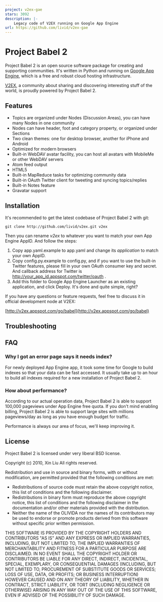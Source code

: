 ```yaml
---
project: v2ex-gae
stars: 3092
description: |-
    Legacy code of V2EX running on Google App Engine
url: https://github.com/livid/v2ex-gae
---
```


# Project Babel 2

Project Babel 2 is an open source software package for creating and supporting communities. It's written in Python and running on [Google App Engine](http://code.google.com/appengine), which is a free and robust cloud hosting infrastructure.

[V2EX](http://v2ex.appspot.com/), a community about sharing and discovering interesting stuff of the world, is proudly powered by Project Babel 2.

## Features

* Topics are organized under Nodes (Discussion Areas), you can have many Nodes in one community
* Nodes can have header, foot and category property, or organized under Sections
* Two clean themes: one for desktop browser, another for iPhone and Android
* Optimized for modern browsers
* Built-in WebDAV avatar facility, you can host all avatars with MobileMe or other WebDAV servers
* Atom feed output
* HTML5
* Built-in MapReduce tasks for optimizing community data
* Built-in OAuth Twitter client for tweeting and syncing topics/replies
* Built-in Notes feature
* Gravatar support

## Installation

It's recommended to get the latest codebase of Project Babel 2 with git:

    git clone http://github.com/livid/v2ex.git v2ex
    
Then you can rename *v2ex* to whatever you want to match your own App Engine AppID. And follow the steps:

1. Copy app.yaml.example to app.yaml and change its *application* to match your own AppID.
2. Copy config.py.example to config.py, and if you want to use the built-in Twitter features, please fill in your own OAuth consumer key and secret. And callback address for Twitter is http://your_app_id.appspot.com/twitter/oauth .
3. Add this folder to Google App Engine Launcher as an existing application, and click Deploy. It's done and quite simple, right?

If you have any questions or feature requests, feel free to discuss it in official development node at V2EX:

[http://v2ex.appspot.com/go/babel](http://v2ex.appspot.com/go/babel)

## Troubleshooting

## FAQ

### Why I got an error page says it needs index?

For newly deployed App Engine app, it took some time for Google to build indexes so that your data can be fast accessed. It usually take up to an hour to build all indexes required for a new installation of Project Babel 2.

### How about performance?

According to our actual operation data, Project Babel 2 is able to support 100,000 pageviews under App Engine free quota. If you don't mind enabling billing, Project Babel 2 is able to support large sites with millions pageviews/day as long as you have enough budget for traffic.

Performance is always our area of focus, we'll keep improving it.

## License

Project Babel 2 is licensed under very liberal BSD license.

Copyright (c) 2010, Xin Liu
All rights reserved.

Redistribution and use in source and binary forms, with or without modification, are permitted provided that the following conditions are met:

* Redistributions of source code must retain the above copyright notice, this list of conditions and the following disclaimer.
* Redistributions in binary form must reproduce the above copyright notice, this list of conditions and the following disclaimer in the documentation and/or other materials provided with the distribution.
* Neither the name of the OLIVIDA nor the names of its contributors may be used to endorse or promote products derived from this software without specific prior written permission.

THIS SOFTWARE IS PROVIDED BY THE COPYRIGHT HOLDERS AND CONTRIBUTORS "AS IS" AND ANY EXPRESS OR IMPLIED WARRANTIES, INCLUDING, BUT NOT LIMITED TO, THE IMPLIED WARRANTIES OF MERCHANTABILITY AND FITNESS FOR A PARTICULAR PURPOSE ARE DISCLAIMED. IN NO EVENT SHALL THE COPYRIGHT HOLDER OR CONTRIBUTORS BE LIABLE FOR ANY DIRECT, INDIRECT, INCIDENTAL, SPECIAL, EXEMPLARY, OR CONSEQUENTIAL DAMAGES (INCLUDING, BUT NOT LIMITED TO, PROCUREMENT OF SUBSTITUTE GOODS OR SERVICES; LOSS OF USE, DATA, OR PROFITS; OR BUSINESS INTERRUPTION) HOWEVER CAUSED AND ON ANY THEORY OF LIABILITY, WHETHER IN CONTRACT, STRICT LIABILITY, OR TORT (INCLUDING NEGLIGENCE OR OTHERWISE) ARISING IN ANY WAY OUT OF THE USE OF THIS SOFTWARE, EVEN IF ADVISED OF THE POSSIBILITY OF SUCH DAMAGE.
